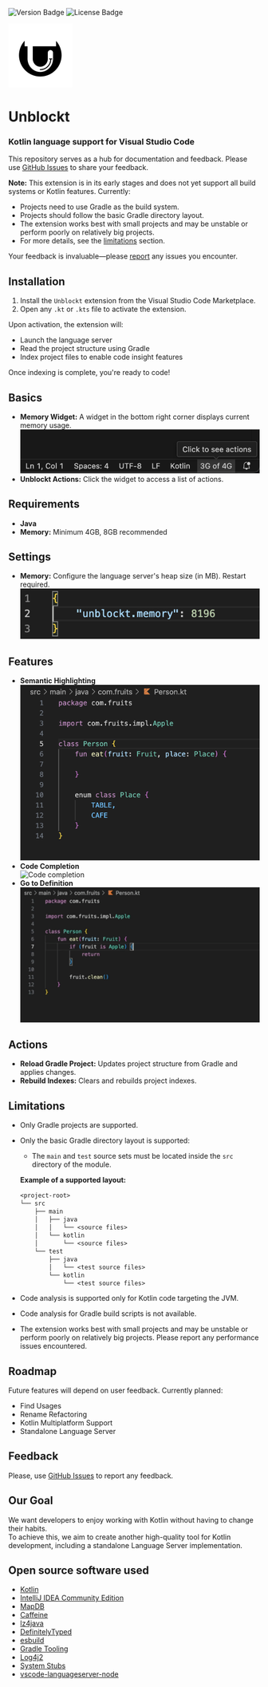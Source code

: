 ![Version Badge](https://img.shields.io/badge/version-0.0.1-red)
![License Badge](https://img.shields.io/badge/license-PolyForm_Perimeter_License_1.0.0-green)

<div align=left>
  <picture>
    <source width="128" height="128" media="(prefers-color-scheme: dark)" srcset="images/logo/whiteLogo.png">
    <source width="128" height="128" media="(prefers-color-scheme: light)" srcset="images/logo/blackLogo.png">
    <img width="128" height="128" alt="logo" src="images/logo/blackLogo.png">
  </picture>
</div>

# Unblockt

### Kotlin language support for Visual Studio Code
This repository serves as a hub for documentation and feedback. Please use [GitHub Issues](https://github.com/tseylerd/Unblockt-public/issues) to share your feedback. 

**Note:** This extension is in its early stages and does not yet support all build systems or Kotlin features.
Currently:
- Projects need to use Gradle as the build system.
- Projects should follow the basic Gradle directory layout.
- The extension works best with small projects and may be unstable or perform poorly on relatively big projects.
- For more details, see the [limitations](#limitations) section.

Your feedback is invaluable—please [report](https://github.com/tseylerd/Unblockt-public/issues) any issues you encounter.
## Installation
1. Install the `Unblockt` extension from the Visual Studio Code Marketplace.
2. Open any `.kt` or `.kts` file to activate the extension.

Upon activation, the extension will:
- Launch the language server
- Read the project structure using Gradle
- Index project files to enable code insight features

Once indexing is complete, you're ready to code!

## Basics
- **Memory Widget:** A widget in the bottom right corner displays current memory usage.  
  ![Memory widget](images/ui/memoryWidget.png)
- **Unblockt Actions:** Click the widget to access a list of actions.

## Requirements
- **Java**
- **Memory:** Minimum 4GB, 8GB recommended

## Settings
- **Memory:** Configure the language server's heap size (in MB). Restart required.  
  ![Memory settings](images/ui/memorySettings.png)

## Features
- **Semantic Highlighting**  
  ![Semantic highlighting](images/code/highlighting.png)
- **Code Completion**  
  ![Code completion](images/code/codeCompletion.gif)
- **Go to Definition**  
  ![Go to definition](images/code/goToDefinition.gif)

## Actions
- **Reload Gradle Project:** Updates project structure from Gradle and applies changes.
- **Rebuild Indexes:** Clears and rebuilds project indexes.

## Limitations
- Only Gradle projects are supported.
- Only the basic Gradle directory layout is supported:
  - The `main` and `test` source sets must be located inside the `src` directory of the module.

  **Example of a supported layout:**
  ```
  <project-root>
  └── src
      ├── main
      │   ├── java
      │   │   └── <source files>
      │   └── kotlin
      │       └── <source files>
      └── test
          ├── java
          │   └── <test source files>
          └── kotlin
              └── <test source files>
  ```
- Code analysis is supported only for Kotlin code targeting the JVM.
- Code analysis for Gradle build scripts is not available.
- The extension works best with small projects and may be unstable or perform poorly on relatively big projects. Please report any performance issues encountered.

## Roadmap
Future features will depend on user feedback. Currently planned:
- Find Usages
- Rename Refactoring
- Kotlin Multiplatform Support
- Standalone Language Server

## Feedback
Please, use [GitHub Issues](https://github.com/tseylerd/Unblockt-public/issues) to report any feedback.

## Our Goal
We want developers to enjoy working with Kotlin without having to change their habits.  
To achieve this, we aim to create another high-quality tool for Kotlin development, including a standalone Language Server implementation.

## Open source software used
- [Kotlin](https://github.com/JetBrains/kotlin)
- [IntelliJ IDEA Community Edition](https://github.com/JetBrains/intellij-community)
- [MapDB](https://github.com/jankotek/mapdb)
- [Caffeine](https://github.com/ben-manes/caffeine)
- [lz4java](https://github.com/lz4/lz4-java)
- [DefinitelyTyped](https://github.com/DefinitelyTyped/DefinitelyTyped)
- [esbuild](https://github.com/evanw/esbuild)
- [Gradle Tooling](https://github.com/gradle/gradle)
- [Log4j2](https://github.com/apache/logging-log4j2)
- [System Stubs](https://github.com/webcompere/system-stubs)
- [vscode-languageserver-node](https://github.com/Microsoft/vscode-languageserver-node)